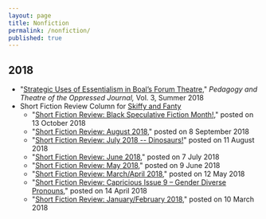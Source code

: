 ```yaml
---
layout: page
title: Nonfiction
permalink: /nonfiction/
published: true
---
```


## 2018

* "[Strategic Uses of Essentialism in Boal’s Forum Theatre](https://scholarworks.uni.edu/ptoj/vol3/iss1/2/)," *Pedagogy and Theatre of the Oppressed Journal,* Vol. 3, Summer 2018
* Short Fiction Review Column for [Skiffy and Fanty](https://skiffyandfanty.com/author/cameronncoulter/)
    * "[Short Fiction Review: Black Speculative Fiction Month!](https://skiffyandfanty.com/blogposts/reviews/shortfictionreviews/reviewblackspeculativefictionmonth/)," posted on 13 October 2018
    * "[Short Fiction Review: August 2018](https://skiffyandfanty.com/blogposts/reviews/shortfictionreviews/shortfictionreviewaugust2018/)," posted on 8 September 2018
    * "[Short Fiction Review: July 2018 -- Dinosaurs!](https://skiffyandfanty.com/blogposts/reviews/shortfictionreviews/shortfictionreviewjuly2018dinosaurs/)" posted on 11 August 2018
    * "[Short Fiction Review: June 2018](https://skiffyandfanty.com/blogposts/reviews/shortfictionreviews/shortfictionreviewjune2018/)," posted on 7 July 2018
    * "[Short Fiction Review: May 2018](https://skiffyandfanty.com/blogposts/reviews/shortfictionreviews/shortfictionreviewmay2018/)," posted on 9 June 2018
    * "[Short Fiction Review: March/April 2018](https://skiffyandfanty.com/blogposts/reviews/shortfictionreviews/sfsfsfreviewmarchapril/)," posted on 12 May 2018
    * "[Short Fiction Review: Capricious Issue 9 – Gender Diverse Pronouns](https://skiffyandfanty.com/blogposts/reviews/shortfictionreviews/sfsfsfreviewcapricious9/)," posted on 14 April 2018
    * "[Short Fiction Review: January/February 2018](https://skiffyandfanty.com/blogposts/reviews/shortfictionreviews/sfsfsfreviewjanuaryfebruary/)," posted on 10 March 2018
